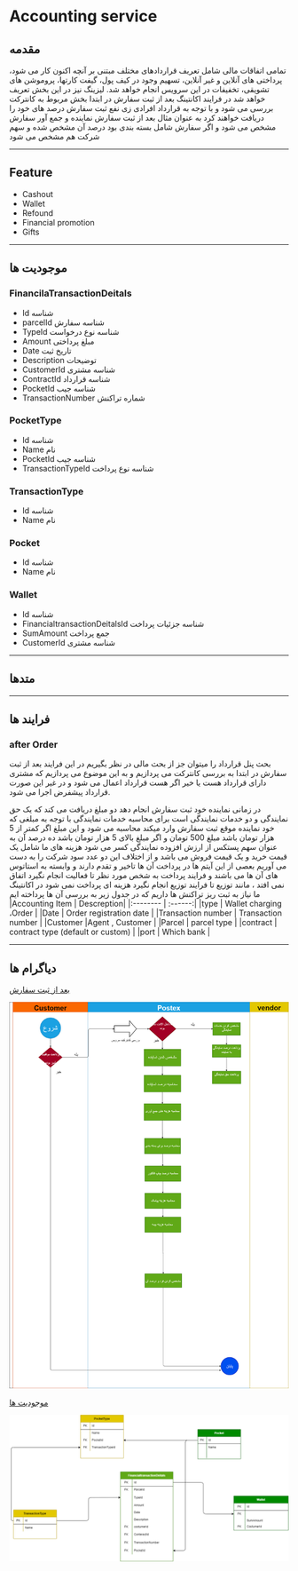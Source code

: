 # Accounting service

## مقدمه

تمامی اتفاقات مالی شامل تعریف قراردادهای مختلف مبتنی بر آنچه اکنون کار می شود، پرداختی های آنلاین و غیر آنلاین، تسهیم وجود در کیف پول، گیفت کارتها، پروموشن های تشویقی، تخفیفات در این سرویس انجام خواهد شد. لیزینگ نیز در این بخش تعریف خواهد شد
در فرایند اکانتینگ بعد از ثبت سفارش در ابتدا بخش مربوط به کانترکت بررسی می شود و با توجه به قرارداد افرادی زی نفع ثبت سفارش درصد های خود را دریافت خواهند کرد به عنوان مثال بعد از ثبت سفارش  نماینده و جمع آور سفارش مشخص می شود و اگر سفارش شامل بسته بندی بود درصد آن مشخص شده و سهم شرکت هم مشخص می شود

---

## Feature

- Cashout
- Wallet
- Refound
- Financial promotion
- Gifts

---

## موجودیت ها

### FinancilaTransactionDeitals

- Id
  شناسه
- parcelId
  شناسه سفارش
- TypeId
  شناسه نوع درخواست
- Amount
  مبلغ پرداختی
- Date
  تاریخ ثبت
- Description
  توضیحات
- CustomerId
  شناسه مشتری
- ContractId
  شناسه قرارداد
- PocketId
  شناسه جیب
- TransactionNumber
  شماره تراکنش

### PocketType

- Id
  شناسه
- Name
  نام
- PocketId
  شناسه جیب
- TransactionTypeId
  شناسه نوع پرداخت

### TransactionType

- Id
  شناسه
- Name
  نام

### Pocket

- Id
  شناسه
- Name
  نام

### Wallet

- Id
  شناسه
- FinancialtransactionDeitalsId
  شناسه جزئیات پرداخت
- SumAmount
  جمع پرداخت
- CustomerId
  شناسه مشتری

---

## متدها

---

## فرایند ها

### after Order

بحث پنل قرارداد را میتوان جز از بحث مالی در نظر بگیریم
در این فرایند بعد از ثبت سفارش در ابتدا به بررسی کانترکت می پردازیم و به این موضوع می پردازیم که مشتری دارای قرارداد هست یا خیر اگر هست قرارداد اعمال می شود و در غیر این صورت قرارداد پیشفرض اجرا می شود.

در زمانی نماینده خود ثبت سفارش انجام دهد دو مبلغ دریافت می کند که یک حق نمایندگی و دو خدمات نمایندگی است برای محاسبه خدمات نمایندگی با توجه به مبلغی که خود نماینده موقع ثبت سفارش وارد میکند محاسبه می شود و این مبلغ اگر کمتر از 5 هزار تومان باشد مبلغ 500 تومان و اگر مبلغ بالای 5 هزار تومان باشد ده درصد آن  به عنوان سهم پستکس از  ارزش افزوده نمایندگی کسر می شود 
هزینه های ما شامل یک قیمت خرید و یک قیمت فروش می باشد و از اختلاف این دو عدد سود شرکت را به دست می آوریم
بعصی از این آیتم ها در پرداخت آن ها تاخیر و تقدم دارند و وابسته به استاتوس های آن ها می باشند و فرایند پرداخت به شخص مورد نظر تا فعالیت انجام نگیرد اتفاق نمی افتد ، مانند توزیع تا فرایند توزیع انجام نگیرد هزینه ای پرداخت نمی شود
در اکانتینگ ما نیاز به ثبت ریز تراکنش ها داریم که در جدول زیر به بررسی آن ها پرداخته ایم
|Accounting Item     | Descreption|
|:-------- | :------:|
|type      | Wallet charging ،Order |
|Date      | Order registration date |
|Transaction number      | Transaction number  |
|Customer      |Agent , Customer |
|Parcel      | parcel type  |
|contract      | contract type (default or custom) |
|port      | Which bank |

---

## دیاگرام ها

[بعد از ثبت سفارش](Diagrams/AfterOrderAccounting.drawio)

![بعد از ثبت سفارش](imgs/AfterOrderAccounting.png)

[موجودیت ها](Diagrams/AccountingERD.drawio)

![موجودیت ها](imgs/AccountingEntity.png)
